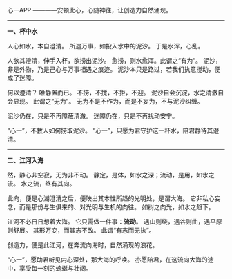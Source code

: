 心一APP
  ————安顿此心，心随神往，让创造力自然涌现。

---

**一、杯中水**

人心如水，本自澄清。
所遇万事，如投入水中的泥沙。
于是水浑，心乱。

人欲其澄清，伸手入杯，欲捞出泥沙。
愈捞，则水愈浑。此谓之“有为”。
泥沙，非是外物，乃是己心与万事相遇之痕迹。
泥沙本只是路过，若我们执意搅动，便成了迷障。

何以澄清？
唯静置而已。
不捞，不搅，不拒，不迎。
泥沙自会沉淀，水之清澈自会显现。
此谓之“无为”。
无为不是不作为，而是不妄为，不与泥沙纠缠。

泥沙仍在，只是不再障蔽清澈。
迷障仍在，只是不再扰动安宁。

“心一”，不教人如何捞取泥沙。
“心一”，只愿为君守护这一杯水，陪君静待其澄清。

---

**二、江河入海**

然，静心非空寂，无为非不动。
静定，是体，如水之深；流动，是用，如水之流。
水之流，终有其向。

此向，便是心湖澄清之后，便映出其本性所趋的光明处，是谓大海。
它非私心妄念，而是那份与生俱来的、对光明与生机的向往。
如树之向光，如水之趋下。

江河不必日日想着大海。
它只需做一件事：**流动**。
遇山则绕，遇谷则曲，遇平原则舒展。
其形万变，而其志不改。
此谓“有志而无执”。

创造力，便是此江河，在奔流向海时，自然涌现的浪花。

“心一”，愿助君听见内心深处，那大海的呼唤。
亦愿陪君，在这流向大海的途中，享受每一刻的蜿蜒与壮阔。